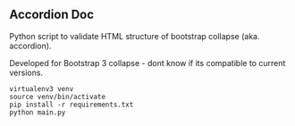 ## Accordion Doc

Python script to validate HTML structure of bootstrap collapse (aka. accordion).

Developed for Bootstrap 3 collapse - dont know if its compatible to current versions.

```
virtualenv3 venv
source venv/bin/activate
pip install -r requirements.txt
python main.py
```
